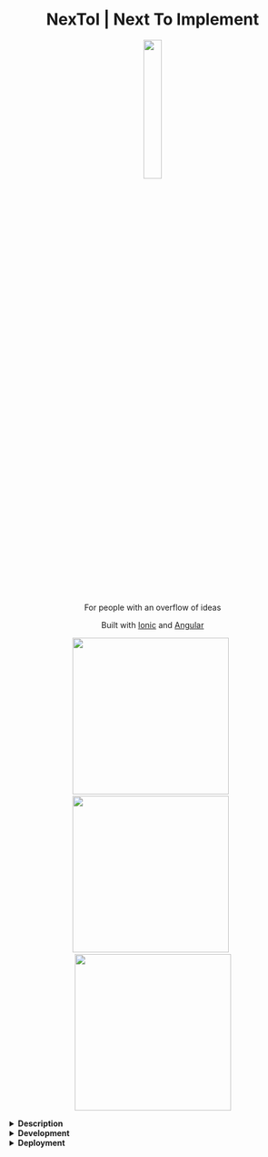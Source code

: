 <h1 align="center">NexToI | Next To Implement</h1>

<p align="center">
	<img src="https://i.imgur.com/xO0fYpr.png" width="25%"/>
</p>
	
<p align="center">
	For people with an overflow of ideas
</p>

<p align="center">
	Built with <a href="https://ionicframework.com/">Ionic</a> and <a href="https://angular.io/">Angular</a>
</p>




<p>
	<div align="center">
		<img src="https://i.imgur.com/LtMgN3O.png" width="275px"/> &nbsp; 
		<img src="https://i.imgur.com/YwAE2Q2.png" width="275px"/> &nbsp; 	
		<img src="https://i.imgur.com/VVBE8gF.png" width="275px"/>
	</div>
</p>


<details><summary><strong>Description</strong></summary>
<p>

Typically for people who have more ideas than time to implement them all, this app helps you figure out which should be the next one to be implemented.

This app allows you to manage by adding new ideas as they sprout, classifying them on multiple categories
such as:
* motivation
* social status
* profitability
* workload
* educational
* door opening
* usefulness
* scalability
* costs
* realistic

You can then sort, filter and search for your ideas and ultimately archive and delete them.
</p>
</details>





<details><summary><strong>Development</strong></summary>

* `ionic cordova build ios/android --prod` build for android
* `ionic cordova run android --device` run on android
* `ionic cordova run android --device  -l --debug` run on android for debug
* `ionic cordova build browser` + `ionic serve --cordova --platform browser` to have cordova with livereload 
* `ionic serve --lab --cordova --platform browser` to open the ionic-lab

</details>







<details><summary><strong>Deployment</strong></summary>

### PlayStore

#### Outdated
1. [source](https://ionicframework.com/docs/publishing/play-store)
2. run `release.sh` (custom made file)
3. upload to play store

#### Updated

1. If android platform is still not present: `cordova platform add android`
2. Update the **cdvVersionCode** in [gradle.properties](platforms/android/gradle.properties) to be larger than the one visible in [Google Play Console](https://play.google.com/apps/publish/) (as a reference started as `100001` for `v1.0.1`)
3. Update the `version` in [package.json](package.json) and [config.xml](config.xml)
4. `ionic cordova build android --prod --release` (will generate gradlew if not present)
5. Copy [my-release-keys.jks](my-release-keys.jks) and [release-signing.properties](release-signing.properties)
6. Next step requires `release-signing.properties` to exist in `android/platform` according to [this](https://stackoverflow.com/a/39727947/6196010), otherwise playstore won't accept as it is not signed
7. `cd platforms/android/` and then `./gradlew clean bundle` - aftwerwards the **signed** (assuming release-signing.properties) bundle will be available [here](platforms\android\app\build\outputs\bundle\release)
8. Go to [Google Play Console](https://play.google.com/apps/publish/) select app > Release Management > App Releases > Production and upload new bundle
</details>
